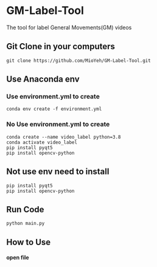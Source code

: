 # GM-Label-Tool
The tool for label General Movements(GM) videos


## Git Clone in your computers
```
git clone https://github.com/MioYeh/GM-Label-Tool.git
```
## Use Anaconda env
### Use environment.yml to create
```
conda env create -f environment.yml
```
### No Use environment.yml to create
```
conda create --name video_label python=3.8
conda activate video_label
pip install pyqt5
pip install opencv-python

```

## Not use env need to install
```
pip install pyqt5
pip install opencv-python
```


## Run Code
```
python main.py
```

## How to Use
#### open file

